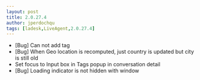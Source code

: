 ```yaml
---
layout: post
title: 2.0.27.4
author: jperdochqu
tags: [ladesk,LiveAgent,2.0.27.4]
---
```


- [Bug] Can not add tag
- [Bug] When Geo location  is recomputed, just country is updated but city is still old
- Set focus to Input box in Tags popup in conversation detail
- [Bug] Loading indicator is not hidden with window
